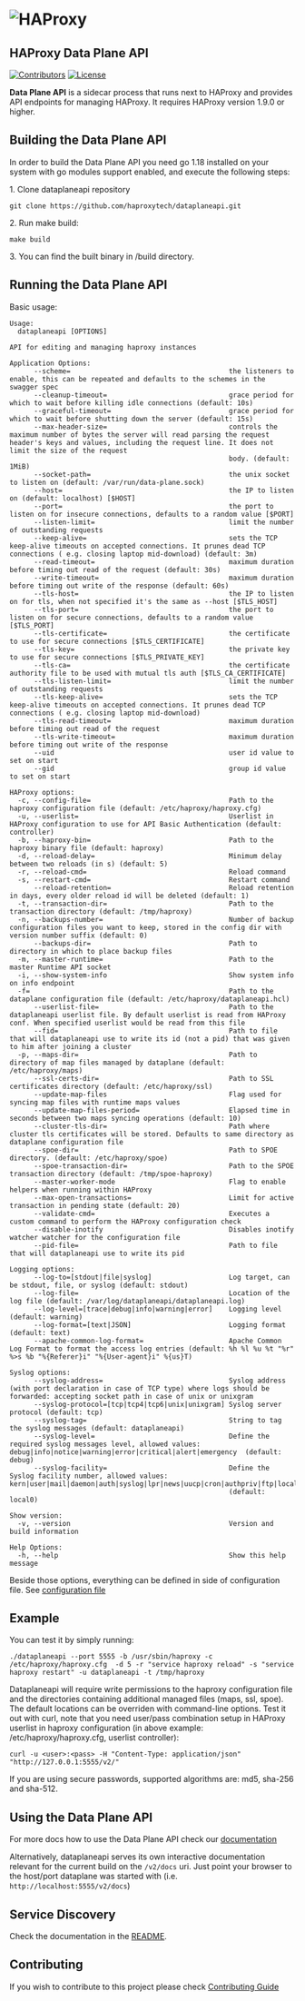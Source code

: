 # ![HAProxy](assets/images/haproxy-weblogo-210x49.png "HAProxy")

## HAProxy Data Plane API

[![Contributors](https://img.shields.io/github/contributors/haproxytech/dataplaneapi?color=purple)](CONTRIBUTING.md)
[![License](https://img.shields.io/badge/License-Apache%202.0-blue.svg)](LICENSE)

**Data Plane API** is a sidecar process that runs next to HAProxy and provides API endpoints for managing HAProxy. It requires HAProxy version 1.9.0 or higher.

## Building the Data Plane API

In order to build the Data Plane API you need go 1.18 installed on your system with go modules support enabled, and execute the following steps:

1\. Clone dataplaneapi repository

```
git clone https://github.com/haproxytech/dataplaneapi.git
```

2\. Run make build:

```
make build
```

3\. You can find the built binary in /build directory.

## Running the Data Plane API
Basic usage:

```
Usage:
  dataplaneapi [OPTIONS]

API for editing and managing haproxy instances

Application Options:
      --scheme=                                       the listeners to enable, this can be repeated and defaults to the schemes in the swagger spec
      --cleanup-timeout=                              grace period for which to wait before killing idle connections (default: 10s)
      --graceful-timeout=                             grace period for which to wait before shutting down the server (default: 15s)
      --max-header-size=                              controls the maximum number of bytes the server will read parsing the request header's keys and values, including the request line. It does not limit the size of the request
                                                      body. (default: 1MiB)
      --socket-path=                                  the unix socket to listen on (default: /var/run/data-plane.sock)
      --host=                                         the IP to listen on (default: localhost) [$HOST]
      --port=                                         the port to listen on for insecure connections, defaults to a random value [$PORT]
      --listen-limit=                                 limit the number of outstanding requests
      --keep-alive=                                   sets the TCP keep-alive timeouts on accepted connections. It prunes dead TCP connections ( e.g. closing laptop mid-download) (default: 3m)
      --read-timeout=                                 maximum duration before timing out read of the request (default: 30s)
      --write-timeout=                                maximum duration before timing out write of the response (default: 60s)
      --tls-host=                                     the IP to listen on for tls, when not specified it's the same as --host [$TLS_HOST]
      --tls-port=                                     the port to listen on for secure connections, defaults to a random value [$TLS_PORT]
      --tls-certificate=                              the certificate to use for secure connections [$TLS_CERTIFICATE]
      --tls-key=                                      the private key to use for secure connections [$TLS_PRIVATE_KEY]
      --tls-ca=                                       the certificate authority file to be used with mutual tls auth [$TLS_CA_CERTIFICATE]
      --tls-listen-limit=                             limit the number of outstanding requests
      --tls-keep-alive=                               sets the TCP keep-alive timeouts on accepted connections. It prunes dead TCP connections ( e.g. closing laptop mid-download)
      --tls-read-timeout=                             maximum duration before timing out read of the request
      --tls-write-timeout=                            maximum duration before timing out write of the response
      --uid                                           user id value to set on start
      --gid                                           group id value to set on start

HAProxy options:
  -c, --config-file=                                  Path to the haproxy configuration file (default: /etc/haproxy/haproxy.cfg)
  -u, --userlist=                                     Userlist in HAProxy configuration to use for API Basic Authentication (default: controller)
  -b, --haproxy-bin=                                  Path to the haproxy binary file (default: haproxy)
  -d, --reload-delay=                                 Minimum delay between two reloads (in s) (default: 5)
  -r, --reload-cmd=                                   Reload command
  -s, --restart-cmd=                                  Restart command
      --reload-retention=                             Reload retention in days, every older reload id will be deleted (default: 1)
  -t, --transaction-dir=                              Path to the transaction directory (default: /tmp/haproxy)
  -n, --backups-number=                               Number of backup configuration files you want to keep, stored in the config dir with version number suffix (default: 0)
      --backups-dir=                                  Path to directory in which to place backup files
  -m, --master-runtime=                               Path to the master Runtime API socket
  -i, --show-system-info                              Show system info on info endpoint
  -f=                                                 Path to the dataplane configuration file (default: /etc/haproxy/dataplaneapi.hcl)
      --userlist-file=                                Path to the dataplaneapi userlist file. By default userlist is read from HAProxy conf. When specified userlist would be read from this file
      --fid=                                          Path to file that will dataplaneapi use to write its id (not a pid) that was given to him after joining a cluster
  -p, --maps-dir=                                     Path to directory of map files managed by dataplane (default: /etc/haproxy/maps)
      --ssl-certs-dir=                                Path to SSL certificates directory (default: /etc/haproxy/ssl)
      --update-map-files                              Flag used for syncing map files with runtime maps values
      --update-map-files-period=                      Elapsed time in seconds between two maps syncing operations (default: 10)
      --cluster-tls-dir=                              Path where cluster tls certificates will be stored. Defaults to same directory as dataplane configuration file
      --spoe-dir=                                     Path to SPOE directory. (default: /etc/haproxy/spoe)
      --spoe-transaction-dir=                         Path to the SPOE transaction directory (default: /tmp/spoe-haproxy)
      --master-worker-mode                            Flag to enable helpers when running within HAProxy
      --max-open-transactions=                        Limit for active transaction in pending state (default: 20)
      --validate-cmd=                                 Executes a custom command to perform the HAProxy configuration check
      --disable-inotify                               Disables inotify watcher watcher for the configuration file
      --pid-file=                                     Path to file that will dataplaneapi use to write its pid

Logging options:
      --log-to=[stdout|file|syslog]                   Log target, can be stdout, file, or syslog (default: stdout)
      --log-file=                                     Location of the log file (default: /var/log/dataplaneapi/dataplaneapi.log)
      --log-level=[trace|debug|info|warning|error]    Logging level (default: warning)
      --log-format=[text|JSON]                        Logging format (default: text)
      --apache-common-log-format=                     Apache Common Log Format to format the access log entries (default: %h %l %u %t "%r" %>s %b "%{Referer}i" "%{User-agent}i" %{us}T)

Syslog options:
      --syslog-address=                               Syslog address (with port declaration in case of TCP type) where logs should be forwarded: accepting socket path in case of unix or unixgram
      --syslog-protocol=[tcp|tcp4|tcp6|unix|unixgram] Syslog server protocol (default: tcp)
      --syslog-tag=                                   String to tag the syslog messages (default: dataplaneapi)
      --syslog-level=                                 Define the required syslog messages level, allowed values: debug|info|notice|warning|error|critical|alert|emergency  (default: debug)
      --syslog-facility=                              Define the Syslog facility number, allowed values: kern|user|mail|daemon|auth|syslog|lpr|news|uucp|cron|authpriv|ftp|local0|local1|local2|local3|local4|local5|local6|local7
                                                      (default: local0)

Show version:
  -v, --version                                       Version and build information

Help Options:
  -h, --help                                          Show this help message
```

Beside those options, everything can be defined in side of configuration file. See [configuration file](configuration/README.md)

## Example

You can test it by simply running:

```
./dataplaneapi --port 5555 -b /usr/sbin/haproxy -c /etc/haproxy/haproxy.cfg  -d 5 -r "service haproxy reload" -s "service haproxy restart" -u dataplaneapi -t /tmp/haproxy
```

Dataplaneapi will require write permissions to the haproxy configuration file and the directories containing additional managed files (maps, ssl, spoe). The default locations can be overriden with command-line options.
Test it out with curl, note that you need user/pass combination setup in HAProxy userlist in haproxy configuration (in above example: /etc/haproxy/haproxy.cfg, userlist controller):

```
curl -u <user>:<pass> -H "Content-Type: application/json" "http://127.0.0.1:5555/v2/"
```

If you are using secure passwords, supported algorithms are: md5, sha-256 and sha-512.

## Using the Data Plane API

For more docs how to use the Data Plane API check our [documentation](https://www.haproxy.com/documentation/hapee/latest/api/data-plane-api/)

Alternatively, dataplaneapi serves its own interactive documentation relevant for the current build on the `/v2/docs` uri. Just point your browser to the host/port dataplane was started with (i.e. `http://localhost:5555/v2/docs`)

## Service Discovery

Check the documentation in the [README](./discovery/README.md).

## Contributing

If you wish to contribute to this project please check [Contributing Guide](CONTRIBUTING.md)
